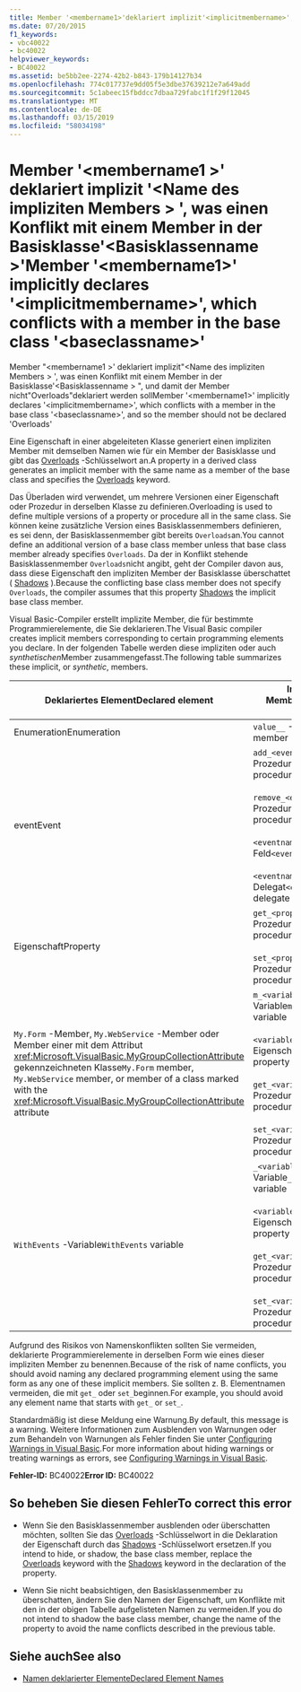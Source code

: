 ```yaml
---
title: Member '<membername1>'deklariert implizit'<implicitmembername>', was einen Konflikt mit einem Member in der Basisklasse'<baseclassname>"
ms.date: 07/20/2015
f1_keywords:
- vbc40022
- bc40022
helpviewer_keywords:
- BC40022
ms.assetid: be5bb2ee-2274-42b2-b843-179b14127b34
ms.openlocfilehash: 774c017737e9dd05f5e3dbe37639212e7a649add
ms.sourcegitcommit: 5c1abeec15fbddcc7dbaa729fabc1f1f29f12045
ms.translationtype: MT
ms.contentlocale: de-DE
ms.lasthandoff: 03/15/2019
ms.locfileid: "58034198"
---
```

# <a name="member-membername1-implicitly-declares-implicitmembername-which-conflicts-with-a-member-in-the-base-class-baseclassname"></a><span data-ttu-id="1a560-102">Member '\<membername1 >' deklariert implizit '\<Name des impliziten Members > ', was einen Konflikt mit einem Member in der Basisklasse'\<Basisklassenname >'</span><span class="sxs-lookup"><span data-stu-id="1a560-102">Member '\<membername1>' implicitly declares '\<implicitmembername>', which conflicts with a member in the base class '\<baseclassname>'</span></span>
<span data-ttu-id="1a560-103">Member "\<membername1 >' deklariert implizit"\<Name des impliziten Members > ', was einen Konflikt mit einem Member in der Basisklasse'\<Basisklassenname > ", und damit der Member nicht"Overloads"deklariert werden soll</span><span class="sxs-lookup"><span data-stu-id="1a560-103">Member '\<membername1>' implicitly declares '\<implicitmembername>', which conflicts with a member in the base class '\<baseclassname>', and so the member should not be declared 'Overloads'</span></span>  
  
 <span data-ttu-id="1a560-104">Eine Eigenschaft in einer abgeleiteten Klasse generiert einen impliziten Member mit demselben Namen wie für ein Member der Basisklasse und gibt das [Overloads](../../visual-basic/language-reference/modifiers/overloads.md) -Schlüsselwort an.</span><span class="sxs-lookup"><span data-stu-id="1a560-104">A property in a derived class generates an implicit member with the same name as a member of the base class and specifies the [Overloads](../../visual-basic/language-reference/modifiers/overloads.md) keyword.</span></span>  
  
 <span data-ttu-id="1a560-105">Das Überladen wird verwendet, um mehrere Versionen einer Eigenschaft oder Prozedur in derselben Klasse zu definieren.</span><span class="sxs-lookup"><span data-stu-id="1a560-105">Overloading is used to define multiple versions of a property or procedure all in the same class.</span></span> <span data-ttu-id="1a560-106">Sie können keine zusätzliche Version eines Basisklassenmembers definieren, es sei denn, der Basisklassenmember gibt bereits `Overloads`an.</span><span class="sxs-lookup"><span data-stu-id="1a560-106">You cannot define an additional version of a base class member unless that base class member already specifies `Overloads`.</span></span> <span data-ttu-id="1a560-107">Da der in Konflikt stehende Basisklassenmember `Overloads`nicht angibt, geht der Compiler davon aus, dass diese Eigenschaft den impliziten Member der Basisklasse überschattet ( [Shadows](../../visual-basic/language-reference/modifiers/shadows.md) ).</span><span class="sxs-lookup"><span data-stu-id="1a560-107">Because the conflicting base class member does not specify `Overloads`, the compiler assumes that this property [Shadows](../../visual-basic/language-reference/modifiers/shadows.md) the implicit base class member.</span></span>  
  
 <span data-ttu-id="1a560-108">Visual Basic-Compiler erstellt implizite Member, die für bestimmte Programmierelemente, die Sie deklarieren.</span><span class="sxs-lookup"><span data-stu-id="1a560-108">The Visual Basic compiler creates implicit members corresponding to certain programming elements you declare.</span></span> <span data-ttu-id="1a560-109">In der folgenden Tabelle werden diese impliziten oder auch *synthetischen*Member zusammengefasst.</span><span class="sxs-lookup"><span data-stu-id="1a560-109">The following table summarizes these implicit, or *synthetic*, members.</span></span>  
  
|<span data-ttu-id="1a560-110">Deklariertes Element</span><span class="sxs-lookup"><span data-stu-id="1a560-110">Declared element</span></span>|<span data-ttu-id="1a560-111">Implizit erstellte Member</span><span class="sxs-lookup"><span data-stu-id="1a560-111">Implicitly created members</span></span>|  
|----------------------|--------------------------------|  
|<span data-ttu-id="1a560-112">Enumeration</span><span class="sxs-lookup"><span data-stu-id="1a560-112">Enumeration</span></span>|<span data-ttu-id="1a560-113">`value__` -Member</span><span class="sxs-lookup"><span data-stu-id="1a560-113">`value__` member</span></span>|  
|<span data-ttu-id="1a560-114">event</span><span class="sxs-lookup"><span data-stu-id="1a560-114">Event</span></span>|<span data-ttu-id="1a560-115">`add_<eventname>` -Prozedur</span><span class="sxs-lookup"><span data-stu-id="1a560-115">`add_<eventname>` procedure</span></span><br /><br /> <span data-ttu-id="1a560-116">`remove_<eventname>` -Prozedur</span><span class="sxs-lookup"><span data-stu-id="1a560-116">`remove_<eventname>` procedure</span></span><br /><br /> <span data-ttu-id="1a560-117">`<eventname>Event` -Feld</span><span class="sxs-lookup"><span data-stu-id="1a560-117">`<eventname>Event` field</span></span><br /><br /> <span data-ttu-id="1a560-118">`<eventname>EventHandler` -Delegat</span><span class="sxs-lookup"><span data-stu-id="1a560-118">`<eventname>EventHandler` delegate</span></span>|  
|<span data-ttu-id="1a560-119">Eigenschaft</span><span class="sxs-lookup"><span data-stu-id="1a560-119">Property</span></span>|<span data-ttu-id="1a560-120">`get_<propertyname>` -Prozedur</span><span class="sxs-lookup"><span data-stu-id="1a560-120">`get_<propertyname>` procedure</span></span><br /><br /> <span data-ttu-id="1a560-121">`set_<propertyname>` -Prozedur</span><span class="sxs-lookup"><span data-stu-id="1a560-121">`set_<propertyname>` procedure</span></span>|  
|<span data-ttu-id="1a560-122">`My.Form` -Member, `My.WebService` -Member oder Member einer mit dem Attribut <xref:Microsoft.VisualBasic.MyGroupCollectionAttribute> gekennzeichneten Klasse</span><span class="sxs-lookup"><span data-stu-id="1a560-122">`My.Form` member, `My.WebService` member, or member of a class marked with the <xref:Microsoft.VisualBasic.MyGroupCollectionAttribute> attribute</span></span>|<span data-ttu-id="1a560-123">`m_<variablename>` `Static` -Variable</span><span class="sxs-lookup"><span data-stu-id="1a560-123">`m_<variablename>` `Static` variable</span></span><br /><br /> <span data-ttu-id="1a560-124">`<variablename>` -Eigenschaft</span><span class="sxs-lookup"><span data-stu-id="1a560-124">`<variablename>` property</span></span><br /><br /> <span data-ttu-id="1a560-125">`get_<variablename>` -Prozedur</span><span class="sxs-lookup"><span data-stu-id="1a560-125">`get_<variablename>` procedure</span></span><br /><br /> <span data-ttu-id="1a560-126">`set_<variablename>` -Prozedur</span><span class="sxs-lookup"><span data-stu-id="1a560-126">`set_<variablename>` procedure</span></span>|  
|<span data-ttu-id="1a560-127">`WithEvents` -Variable</span><span class="sxs-lookup"><span data-stu-id="1a560-127">`WithEvents` variable</span></span>|<span data-ttu-id="1a560-128">`_<variablename>` -Variable</span><span class="sxs-lookup"><span data-stu-id="1a560-128">`_<variablename>` variable</span></span><br /><br /> <span data-ttu-id="1a560-129">`<variablename>` -Eigenschaft</span><span class="sxs-lookup"><span data-stu-id="1a560-129">`<variablename>` property</span></span><br /><br /> <span data-ttu-id="1a560-130">`get_<variablename>` -Prozedur</span><span class="sxs-lookup"><span data-stu-id="1a560-130">`get_<variablename>` procedure</span></span><br /><br /> <span data-ttu-id="1a560-131">`set_<variablename>` -Prozedur</span><span class="sxs-lookup"><span data-stu-id="1a560-131">`set_<variablename>` procedure</span></span>|  
  
 <span data-ttu-id="1a560-132">Aufgrund des Risikos von Namenskonflikten sollten Sie vermeiden, deklarierte Programmierelemente in derselben Form wie eines dieser impliziten Member zu benennen.</span><span class="sxs-lookup"><span data-stu-id="1a560-132">Because of the risk of name conflicts, you should avoid naming any declared programming element using the same form as any one of these implicit members.</span></span> <span data-ttu-id="1a560-133">Sie sollten z. B. Elementnamen vermeiden, die mit `get_` oder `set_`beginnen.</span><span class="sxs-lookup"><span data-stu-id="1a560-133">For example, you should avoid any element name that starts with `get_` or `set_`.</span></span>  
  
 <span data-ttu-id="1a560-134">Standardmäßig ist diese Meldung eine Warnung.</span><span class="sxs-lookup"><span data-stu-id="1a560-134">By default, this message is a warning.</span></span> <span data-ttu-id="1a560-135">Weitere Informationen zum Ausblenden von Warnungen oder zum Behandeln von Warnungen als Fehler finden Sie unter [Configuring Warnings in Visual Basic](/visualstudio/ide/configuring-warnings-in-visual-basic).</span><span class="sxs-lookup"><span data-stu-id="1a560-135">For more information about hiding warnings or treating warnings as errors, see [Configuring Warnings in Visual Basic](/visualstudio/ide/configuring-warnings-in-visual-basic).</span></span>  
  
 <span data-ttu-id="1a560-136">**Fehler-ID:** BC40022</span><span class="sxs-lookup"><span data-stu-id="1a560-136">**Error ID:** BC40022</span></span>  
  
## <a name="to-correct-this-error"></a><span data-ttu-id="1a560-137">So beheben Sie diesen Fehler</span><span class="sxs-lookup"><span data-stu-id="1a560-137">To correct this error</span></span>  
  
-   <span data-ttu-id="1a560-138">Wenn Sie den Basisklassenmember ausblenden oder überschatten möchten, sollten Sie das [Overloads](../../visual-basic/language-reference/modifiers/overloads.md) -Schlüsselwort in die Deklaration der Eigenschaft durch das [Shadows](../../visual-basic/language-reference/modifiers/shadows.md) -Schlüsselwort ersetzen.</span><span class="sxs-lookup"><span data-stu-id="1a560-138">If you intend to hide, or shadow, the base class member, replace the [Overloads](../../visual-basic/language-reference/modifiers/overloads.md) keyword with the [Shadows](../../visual-basic/language-reference/modifiers/shadows.md) keyword in the declaration of the property.</span></span>  
  
-   <span data-ttu-id="1a560-139">Wenn Sie nicht beabsichtigen, den Basisklassenmember zu überschatten, ändern Sie den Namen der Eigenschaft, um Konflikte mit den in der obigen Tabelle aufgelisteten Namen zu vermeiden.</span><span class="sxs-lookup"><span data-stu-id="1a560-139">If you do not intend to shadow the base class member, change the name of the property to avoid the name conflicts described in the previous table.</span></span>  
  
## <a name="see-also"></a><span data-ttu-id="1a560-140">Siehe auch</span><span class="sxs-lookup"><span data-stu-id="1a560-140">See also</span></span>

- [<span data-ttu-id="1a560-141">Namen deklarierter Elemente</span><span class="sxs-lookup"><span data-stu-id="1a560-141">Declared Element Names</span></span>](../../visual-basic/programming-guide/language-features/declared-elements/declared-element-names.md)
